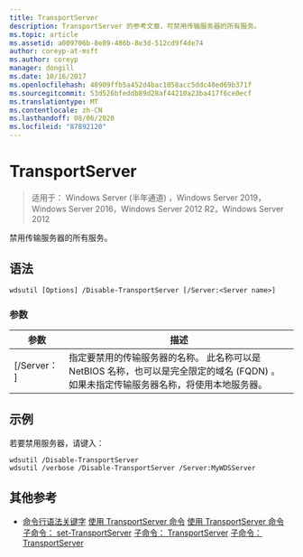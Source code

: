 ```yaml
---
title: TransportServer
description: TransportServer 的参考文章，可禁用传输服务器的所有服务。
ms.topic: article
ms.assetid: a009706b-8e89-486b-8e3d-512cd9f4de74
author: coreyp-at-msft
ms.author: coreyp
manager: dongill
ms.date: 10/16/2017
ms.openlocfilehash: 48909ffb5a452d4bac1058acc5ddc48ed69b371f
ms.sourcegitcommit: 53d526bfeddb89d28af44210a23ba417f6ce0ecf
ms.translationtype: MT
ms.contentlocale: zh-CN
ms.lasthandoff: 08/06/2020
ms.locfileid: "87892120"
---
```

# <a name="disable-transportserver"></a>TransportServer

> 适用于： Windows Server (半年通道) ，Windows Server 2019，Windows Server 2016，Windows Server 2012 R2，Windows Server 2012

禁用传输服务器的所有服务。

## <a name="syntax"></a>语法
```
wdsutil [Options] /Disable-TransportServer [/Server:<Server name>]
```
### <a name="parameters"></a>参数
|参数|描述|
|-------|--------|
|[/Server： <Server name> ]|指定要禁用的传输服务器的名称。 此名称可以是 NetBIOS 名称，也可以是完全限定的域名 (FQDN) 。 如果未指定传输服务器名称，将使用本地服务器。|
## <a name="examples"></a>示例
若要禁用服务器，请键入：
```
wdsutil /Disable-TransportServer
wdsutil /verbose /Disable-TransportServer /Server:MyWDSServer
```
## <a name="additional-references"></a>其他参考
- [命令行语法关键字](command-line-syntax-key.md) 
[使用 TransportServer 命令](using-the-enable-transportserver-command.md) 
[使用 TransportServer 命令](using-the-get-transportserver-command.md) 
[子命令： set-TransportServer](subcommand-set-transportserver.md) 
[子命令： TransportServer](subcommand-start-transportserver.md) 
[子命令： TransportServer](subcommand-stop-transportserver.md)
